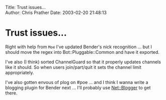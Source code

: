 Title: Trust issues...  
Author: Chris Prather
Date: 2003-02-20 21:48:13

# Trust issues...
Right with help from `Moe` I've updated Bender's nick recognition ... but I should move the regex into Bot::Pluggable::Common and have it exported. 

I've also (I think) sorted ChannelGuard so that it properly updates channels like it should. So when users join/part/quit it sets the channel limit appropriately.

I've also gotten envous of plog on #poe ... and I think I wanna write a blogging plugin for Bender next ... I'll probably use <a href="http://search.cpan.org/author/ASCOPE/Net-Blogger-0.8.3/">Net::Blogger</a> to get there.
